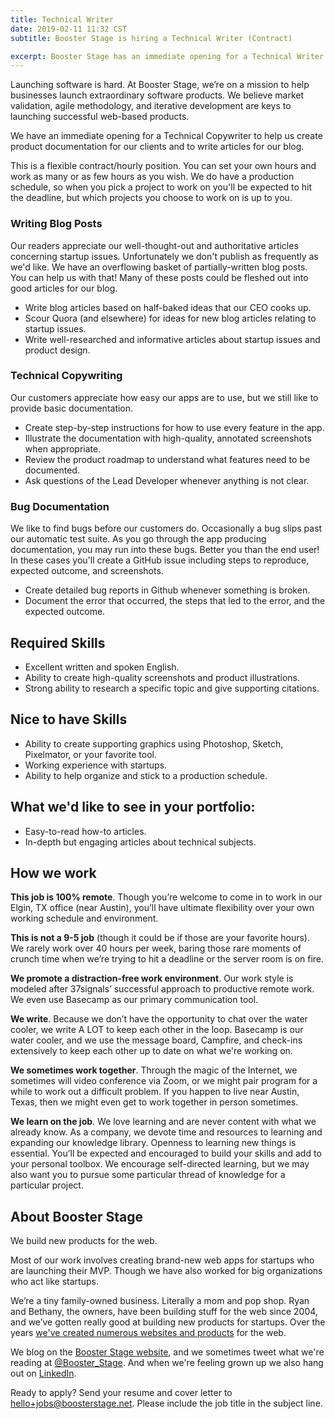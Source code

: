 ```yaml
---
title: Technical Writer
date: 2019-02-11 11:32 CST
subtitle: Booster Stage is hiring a Technical Writer (Contract)

excerpt: Booster Stage has an immediate opening for a Technical Writer to help us write and update documentation for our clients, and to provide valuable QA testing. 
---
```



Launching software is hard. At Booster Stage, we’re on a mission to help businesses launch extraordinary software products. We believe market validation, agile methodology, and iterative development are keys to launching successful web-based products.

We have an immediate opening for a Technical Copywriter to help us create product documentation for our clients and to write articles for our blog. 

This is a flexible contract/hourly position. You can set your own hours and work as many or as few hours as you wish. We do have a production schedule, so when you pick a project to work on you'll be expected to hit the deadline, but which projects you choose to work on is up to you. 


### Writing Blog Posts
Our readers appreciate our well-thought-out and authoritative articles concerning startup issues. Unfortunately we don't publish as frequently as we'd like. We have an overflowing basket of partially-written blog posts. You can help us with that! Many of these posts could be fleshed out into good articles for our blog. 

- Write blog articles based on half-baked ideas that our CEO cooks up. 
- Scour Quora (and elsewhere) for ideas for new blog articles relating to startup issues. 
- Write well-researched and informative articles about startup issues and product design. 


### Technical Copywriting
Our customers appreciate how easy our apps are to use, but we still like to provide basic documentation. 

- Create step-by-step instructions for how to use every feature in the app.
- Illustrate the documentation with high-quality, annotated screenshots when appropriate.
- Review the product roadmap to understand what features need to be documented.
- Ask questions of the Lead Developer whenever anything is not clear.


### Bug Documentation
We like to find bugs before our customers do. Occasionally a bug slips past our automatic test suite. As you go through the app producing documentation, you may run into these bugs. Better you than the end user! In these cases you'll create a GitHub issue including steps to reproduce, expected outcome, and screenshots. 

- Create detailed bug reports in Github whenever something is broken.
- Document the error that occurred, the steps that led to the error, and the expected outcome.

 
## Required Skills
* Excellent written and spoken English. 
* Ability to create high-quality screenshots and product illustrations. 
* Strong ability to research a specific topic and give supporting citations. 

## Nice to have Skills 
* Ability to create supporting graphics using Photoshop, Sketch, Pixelmator, or your favorite tool. 
* Working experience with startups. 
* Ability to help organize and stick to a production schedule. 


## What we'd like to see in your portfolio: 
* Easy-to-read how-to articles.
* In-depth but engaging articles about technical subjects. 




## How we work

**This job is 100% remote**. Though you’re welcome to come in to work in our Elgin, TX office (near Austin), you’ll have ultimate flexibility over your own working schedule and environment.

**This is not a 9-5 job** (though it could be if those are your favorite hours). We rarely work over 40 hours per week, baring those rare moments of crunch time when we’re trying to hit a deadline or the server room is on fire.

**We promote a distraction-free work environment**. Our work style is modeled after 37signals’ successful approach to productive remote work. We even use Basecamp as our primary communication tool.

**We write**. Because we don’t have the opportunity to chat over the water cooler, we write A LOT to keep each other in the loop. Basecamp is our water cooler, and we use the message board, Campfire, and check-ins extensively to keep each other up to date on what we're working on.

**We sometimes work together**. Through the magic of the Internet, we sometimes will video conference via Zoom, or we might pair program for a while to work out a difficult problem. If you happen to live near Austin, Texas, then we might even get to work together in person sometimes.

**We learn on the job**. We love learning and are never content with what we already know. As a company, we devote time and resources to learning and expanding our knowledge library. Openness to learning new things is essential. You’ll be expected and encouraged to build your skills and add to your personal toolbox. We encourage self-directed learning, but we may also want you to pursue some particular thread of knowledge for a particular project.

## About Booster Stage

We build new products for the web.

Most of our work involves creating brand-new web apps for startups who are launching their MVP. Though we have also worked for big organizations who act like startups.

We’re a tiny family-owned business. Literally a mom and pop shop. Ryan and Bethany, the owners, have been building stuff for the web since 2004, and we’ve gotten really good at building new products for startups. Over the years [we've created numerous websites and products](https://boosterstage.net/portfolio/) for the web. 

We blog on the [Booster Stage website](https://boosterstage.net/articles), and
we sometimes tweet what we're reading at
[@Booster_Stage](https://twitter.com/Booster_Stage). And when we're feeling
grown up we also hang out on [LinkedIn](https://www.linkedin.com/company/1292733/).

Ready to apply? Send your resume and cover letter to hello+jobs@boosterstage.net. Please include the job title in the subject line.